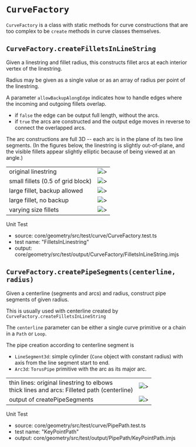 # `CurveFactory`

`CurveFactory` is a class with static methods for curve constructions that are too complex to be `create` methods in curve classes themselves.

## `CurveFactory.createFilletsInLineString`

Given a linestring and fillet radius, this constructs fillet arcs at each interior vertex of the linestring.

Radius may be given as a single value or as an array of radius per point of the linestring.

A parameter `allowBackupAlongEdge` indicates how to handle edges where the incoming and outgoing fillets overlap.

- if `false` the edge can be output full length, without the arcs.
- if `true` the arcs are constructed and the output edge moves in reverse to connect the overlapped arcs.

The arc constructions are full 3D -- each arc is in the plane of its two line segments.
(In the figures below, the linestring is slightly out-of-plane, and the visible fillets appear slightly elliptic because of being viewed at an angle.)

|                                   |                                                 |
| --------------------------------- | ----------------------------------------------- |
| original linestring               | ![>](./figs/CurveFactory/FilletLineStringA.png) |
| small fillets (0.5 of grid block) | ![>](./figs/CurveFactory/FilletLineStringB.png) |
| large fillet, backup allowed      | ![>](./figs/CurveFactory/FilletLineStringC.png) |
| large fillet, no backup           | ![>](./figs/CurveFactory/FilletLineStringD.png) |
| varying size fillets              | ![>](./figs/CurveFactory/FilletLineStringE.png) |

Unit Test

- source: core/geometry/src/test/curve/CurveFactory.test.ts
- test name: "FilletsInLinestring"
- output: core/geometry/src/test/output/CurveFactory/FilletsInLineString.imjs

## `CurveFactory.createPipeSegments(centerline, radius)`

Given a centerline (segments and arcs) and radius, construct pipe segments of given radius.

This is usually used with centerline created by `CurveFactory.createFilletsInLineString`

The `centerline` parameter can be either a single curve primitive or a chain in a `Path` or `Loop`.

The pipe creation according to centerline segment is

- `LineSegment3d`: simple cylinder (`Cone` object with constant radius) with axis from the line segment start to end.
- `Arc3d`: `TorusPipe` primitive with the arc as its major arc.

|                                                                                                 |                                                 |
| ----------------------------------------------------------------------------------------------- | ----------------------------------------------- |
| thin lines: original linestring to elbows <br> thick lines and arcs: Filleted path (centerline) | ![>](./figs/CurveFactory/PipeConstructionA.png) |
| output of createPipeSegments                                                                    | ![>](./figs/CurveFactory/PipeConstructionB.png) |

Unit Test

- source: core/geometry/src/test/curve/PipePath.test.ts
- test name: "KeyPointPath"
- output: core/geometry/src/test/output/PipePath/KeyPointPath.imjs
